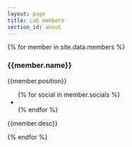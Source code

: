 ```yaml
---
layout: page
title: Lab members
section_id: about
---
```


<div class='full'> 
  <div class='row'>
    {% for member in site.data.members %}
      <div class='small-4 medium-3 large-3 columns'>
        <div class='mod modTeamMember'>
          <div class='member'>
            <img class="avatar" alt="" src="{{ member.avatar }}" />
            <div class='overlay'>
              <div class='intro'>
                <h3>{{member.name}}</h3>
                <p>{{member.position}}</p>
                <ul class='socials'>
                  {% for social in member.socials %}
                    <li>
                      <a href='{{social.link}}'>
                        <i class='fa fa-{{social.icon}}'></i>
                      </a>
                    </li>
                  {% endfor %}
                </ul>
              </div>
            </div>
          </div>
          <p class='centered-text'>{{member.desc}}</p>
          <div class='two spacing'></div>
        </div>
      </div>
    {% endfor %}
  </div>
</div>
